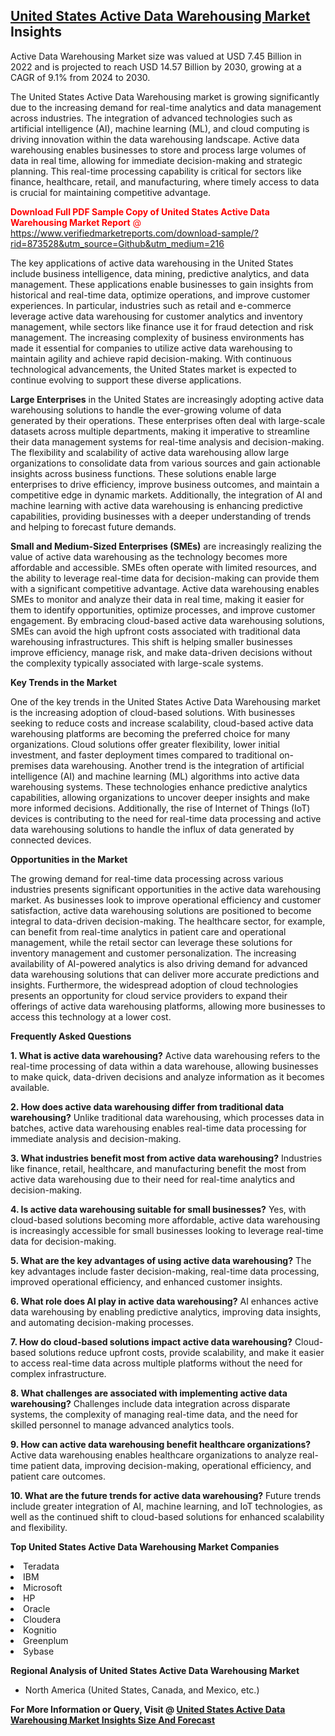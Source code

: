 <h2><a href="https://www.verifiedmarketreports.com/download-sample/?rid=873528&amp;utm_source=Github&amp;utm_medium=216" target="_blank">United States Active Data Warehousing Market</a> Insights</h2><p>Active Data Warehousing Market size was valued at USD 7.45 Billion in 2022 and is projected to reach USD 14.57 Billion by 2030, growing at a CAGR of 9.1% from 2024 to 2030.</p><p><p>The United States Active Data Warehousing market is growing significantly due to the increasing demand for real-time analytics and data management across industries. The integration of advanced technologies such as artificial intelligence (AI), machine learning (ML), and cloud computing is driving innovation within the data warehousing landscape. Active data warehousing enables businesses to store and process large volumes of data in real time, allowing for immediate decision-making and strategic planning. This real-time processing capability is critical for sectors like finance, healthcare, retail, and manufacturing, where timely access to data is crucial for maintaining competitive advantage. <p><span class=""><span style="color: #ff0000;"><strong>Download Full PDF Sample Copy of United States Active Data Warehousing Market Report</strong> @ </span><a href="https://www.verifiedmarketreports.com/download-sample/?rid=873528&amp;utm_source=Github&amp;utm_medium=216" target="_blank">https://www.verifiedmarketreports.com/download-sample/?rid=873528&amp;utm_source=Github&amp;utm_medium=216</a></span></p><p>The key applications of active data warehousing in the United States include business intelligence, data mining, predictive analytics, and data management. These applications enable businesses to gain insights from historical and real-time data, optimize operations, and improve customer experiences. In particular, industries such as retail and e-commerce leverage active data warehousing for customer analytics and inventory management, while sectors like finance use it for fraud detection and risk management. The increasing complexity of business environments has made it essential for companies to utilize active data warehousing to maintain agility and achieve rapid decision-making. With continuous technological advancements, the United States market is expected to continue evolving to support these diverse applications.<p><strong>Large Enterprises</strong> in the United States are increasingly adopting active data warehousing solutions to handle the ever-growing volume of data generated by their operations. These enterprises often deal with large-scale datasets across multiple departments, making it imperative to streamline their data management systems for real-time analysis and decision-making. The flexibility and scalability of active data warehousing allow large organizations to consolidate data from various sources and gain actionable insights across business functions. These solutions enable large enterprises to drive efficiency, improve business outcomes, and maintain a competitive edge in dynamic markets. Additionally, the integration of AI and machine learning with active data warehousing is enhancing predictive capabilities, providing businesses with a deeper understanding of trends and helping to forecast future demands.<p><strong>Small and Medium-Sized Enterprises (SMEs)</strong> are increasingly realizing the value of active data warehousing as the technology becomes more affordable and accessible. SMEs often operate with limited resources, and the ability to leverage real-time data for decision-making can provide them with a significant competitive advantage. Active data warehousing enables SMEs to monitor and analyze their data in real time, making it easier for them to identify opportunities, optimize processes, and improve customer engagement. By embracing cloud-based active data warehousing solutions, SMEs can avoid the high upfront costs associated with traditional data warehousing infrastructures. This shift is helping smaller businesses improve efficiency, manage risk, and make data-driven decisions without the complexity typically associated with large-scale systems.<p><strong>Key Trends in the Market</strong></p><p>One of the key trends in the United States Active Data Warehousing market is the increasing adoption of cloud-based solutions. With businesses seeking to reduce costs and increase scalability, cloud-based active data warehousing platforms are becoming the preferred choice for many organizations. Cloud solutions offer greater flexibility, lower initial investment, and faster deployment times compared to traditional on-premises data warehousing. Another trend is the integration of artificial intelligence (AI) and machine learning (ML) algorithms into active data warehousing systems. These technologies enhance predictive analytics capabilities, allowing organizations to uncover deeper insights and make more informed decisions. Additionally, the rise of Internet of Things (IoT) devices is contributing to the need for real-time data processing and active data warehousing solutions to handle the influx of data generated by connected devices.<p><strong>Opportunities in the Market</strong></p><p>The growing demand for real-time data processing across various industries presents significant opportunities in the active data warehousing market. As businesses look to improve operational efficiency and customer satisfaction, active data warehousing solutions are positioned to become integral to data-driven decision-making. The healthcare sector, for example, can benefit from real-time analytics in patient care and operational management, while the retail sector can leverage these solutions for inventory management and customer personalization. The increasing availability of AI-powered analytics is also driving demand for advanced data warehousing solutions that can deliver more accurate predictions and insights. Furthermore, the widespread adoption of cloud technologies presents an opportunity for cloud service providers to expand their offerings of active data warehousing platforms, allowing more businesses to access this technology at a lower cost.<p><strong>Frequently Asked Questions</strong></p><p><strong>1. What is active data warehousing?</strong> Active data warehousing refers to the real-time processing of data within a data warehouse, allowing businesses to make quick, data-driven decisions and analyze information as it becomes available.</p><p><strong>2. How does active data warehousing differ from traditional data warehousing?</strong> Unlike traditional data warehousing, which processes data in batches, active data warehousing enables real-time data processing for immediate analysis and decision-making.</p><p><strong>3. What industries benefit most from active data warehousing?</strong> Industries like finance, retail, healthcare, and manufacturing benefit the most from active data warehousing due to their need for real-time analytics and decision-making.</p><p><strong>4. Is active data warehousing suitable for small businesses?</strong> Yes, with cloud-based solutions becoming more affordable, active data warehousing is increasingly accessible for small businesses looking to leverage real-time data for decision-making.</p><p><strong>5. What are the key advantages of using active data warehousing?</strong> The key advantages include faster decision-making, real-time data processing, improved operational efficiency, and enhanced customer insights.</p><p><strong>6. What role does AI play in active data warehousing?</strong> AI enhances active data warehousing by enabling predictive analytics, improving data insights, and automating decision-making processes.</p><p><strong>7. How do cloud-based solutions impact active data warehousing?</strong> Cloud-based solutions reduce upfront costs, provide scalability, and make it easier to access real-time data across multiple platforms without the need for complex infrastructure.</p><p><strong>8. What challenges are associated with implementing active data warehousing?</strong> Challenges include data integration across disparate systems, the complexity of managing real-time data, and the need for skilled personnel to manage advanced analytics tools.</p><p><strong>9. How can active data warehousing benefit healthcare organizations?</strong> Active data warehousing enables healthcare organizations to analyze real-time patient data, improving decision-making, operational efficiency, and patient care outcomes.</p><p><strong>10. What are the future trends for active data warehousing?</strong> Future trends include greater integration of AI, machine learning, and IoT technologies, as well as the continued shift to cloud-based solutions for enhanced scalability and flexibility.</p></p><p><strong>Top United States Active Data Warehousing Market Companies</strong></p><div data-test-id=""><p><li>Teradata</li><li> IBM</li><li> Microsoft</li><li> HP</li><li> Oracle</li><li> Cloudera</li><li> Kognitio</li><li> Greenplum</li><li> Sybase</li></p><div><strong>Regional Analysis of&nbsp;United States Active Data Warehousing Market</strong></div><ul><li dir="ltr"><p dir="ltr">North America&nbsp;(United States, Canada, and Mexico, etc.)</p></li></ul><p><strong>For More Information or Query, Visit @&nbsp;</strong><strong><a href="https://www.verifiedmarketreports.com/product/active-data-warehousing-market/?utm_source=Github&amp;utm_medium=216" target="_blank">United States Active Data Warehousing Market Insights Size And Forecast</a></strong></p></div>

